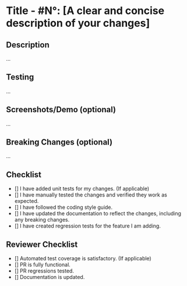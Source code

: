 <!--
Instructions:
 - Fill out the sections below, replace the triple dots "..." with information about your pull request
 - Use the 'preview' function above this text box to verify formatting before submitting
 - Complete the checklist but skip any if not applicable or not necessary
-->

# Title - #N°: [A clear and concise description of your changes]
<!-- 
Examples
  Docs - #123: Updated README documentation
  Fix - #456: Fixed config screen error
  Feat - #777: Integrated login screen 
-->

## Description
<!-- 
- Briefly explain the purpose of this pull request.
- What problem does it solve or what functionality does it add?
- Are there any specific user stories or issues addressed by this PR? 
-->
...

## Testing
<!-- 
- Describe the testing procedures you followed to verify your changes.
- Did you write unit tests? Did you manually test the changes?
 -->
 ...

## Screenshots/Demo (optional)
<!-- 
- Screenshots here
- Video Demo here
 -->
 ...

## Breaking Changes (optional)
<!-- 
- If your changes introduce any breaking changes to the API or functionality, clearly list them here.
- Explain the rationale behind these breaking changes and how users should migrate their code.
 -->
 ...

## Checklist

- [] I have added unit tests for my changes. (If applicable)
- [] I have manually tested the changes and verified they work as expected.
- [] I have followed the coding style guide.
- [] I have updated the documentation to reflect the changes, including any breaking changes.
- [] I have created regression tests for the feature I am adding.

## Reviewer Checklist

- [] Automated test coverage is satisfactory. (If applicable)
- [] PR is fully functional.
- [] PR regressions tested.
- [] Documentation is updated.
